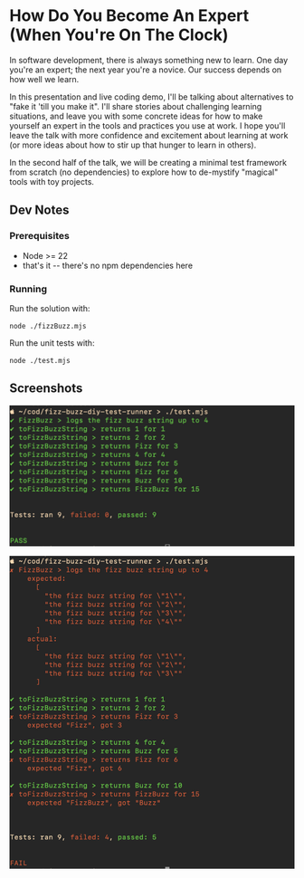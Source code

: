 # How Do You Become An Expert (When You're On The Clock)

In software development, there is always something new to learn. One day you're an expert;
the next year you're a novice. Our success depends on how well we learn.

In this presentation and live coding demo, I'll be talking about alternatives to "fake
it 'till you make it". I'll share stories about challenging learning situations, and leave
you with some concrete ideas for how to make yourself an expert in the tools and practices
you use at work. I hope you'll leave the talk with more confidence and excitement about
learning at work (or more ideas about how to stir up that hunger to learn in others).

In the second half of the talk, we will be creating a minimal test framework from
scratch (no dependencies) to explore how to de-mystify "magical" tools with toy projects.

## Dev Notes

### Prerequisites

- Node >= 22
- that's it -- there's no npm dependencies here

### Running

Run the solution with:

    node ./fizzBuzz.mjs

Run the unit tests with:

    node ./test.mjs

## Screenshots

![tests passing](readme_images/example-success.jpg)

![tests failing](readme_images/example-failure.jpg)
